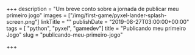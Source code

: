 +++
description = "Um breve conto sobre a jornada de publicar meu primeiro jogo"
images = ["/img/first-game/pyxel-lander-splash-screen.png"]
linkTitle = ""
publishDate = "2019-08-27T03:00:00+00:00"
tags = [ "python", "pyxel", "gamedev"]
title = "Publicando meu primeiro Jogo"
slug = "publicando-meu-primeiro-jogo"

+++
